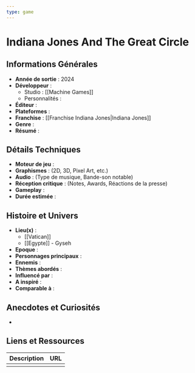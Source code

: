 ```yaml
---
type: game
---
```


# Indiana Jones And The Great Circle

## Informations Générales

- **Année de sortie** : 2024
- **Développeur** : 
	- Studio : [[Machine Games]]
	- Personnalités : 
- **Éditeur** : 
- **Plateformes** : 
- **Franchise** : [[Franchise Indiana Jones|Indiana Jones]]
- **Genre** : 
- **Résumé** : 

## Détails Techniques
- **Moteur de jeu** : 
- **Graphismes** : (2D, 3D, Pixel Art, etc.)
- **Audio** : (Type de musique, Bande-son notable)
- **Réception critique** : (Notes, Awards, Réactions de la presse)
- **Gameplay** :
- **Durée estimée** : 

## Histoire et Univers
- **Lieu(x)** : 
	- [[Vatican]]
	- [[Egypte]] - Gyseh
- **Epoque** : 
- **Personnages principaux** : 
- **Ennemis** :
- **Thèmes abordés** : 
- **Influencé par** :
- **A inspiré** : 
- **Comparable à** :
## Anecdotes et Curiosités
- 
## Liens et Ressources

| Description | URL |
| ----------- | --- |
|             |     |
